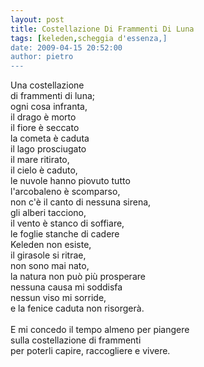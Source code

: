 ```yaml
---
layout: post
title: Costellazione Di Frammenti Di Luna
tags: [keleden,scheggia d'essenza,]
date: 2009-04-15 20:52:00
author: pietro
---
```

Una costellazione<br/>di frammenti di luna;<br/>ogni cosa infranta,<br/>il drago è morto<br/>il fiore è seccato<br/>la cometa è caduta<br/>il lago prosciugato<br/>il mare ritirato,<br/>il cielo è caduto,<br/>le nuvole hanno piovuto tutto<br/>l'arcobaleno è scomparso,<br/>non c'è il canto di nessuna sirena,<br/>gli alberi tacciono,<br/>il vento è stanco di soffiare,<br/>le foglie stanche di cadere<br/>Keleden non esiste,<br/>il girasole si ritrae,<br/>non sono mai nato,<br/>la natura non può più prosperare<br/>nessuna causa mi soddisfa<br/>nessun viso mi sorride,<br/>e la fenice caduta non risorgerà.<br/><br/>E mi concedo il tempo almeno per piangere<br/>sulla costellazione di frammenti<br/>per poterli capire, raccogliere e vivere.
